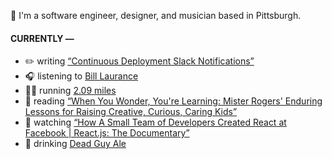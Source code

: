 👋 I'm a software engineer, designer, and musician based in Pittsburgh.

#### CURRENTLY —

* ✏️ writing [“Continuous Deployment Slack Notifications”](https://www.amoscato.com/journal/slack-deploy-notifications/)
* 🎧 listening to [Bill Laurance](https://www.last.fm/music/Bill+Laurance/_/The+Rush)
* 🏃‍♂️ running [2.09 miles](https://www.strava.com/activities/10673171433)
* 📘 reading [“When You Wonder, You&#39;re Learning: Mister Rogers&#39; Enduring Lessons for Raising Creative, Curious, Caring Kids”](https://www.goodreads.com/book/show/54816403-when-you-wonder-you-re-learning)
* 🍿 watching [“How A Small Team of Developers Created React at Facebook | React.js: The Documentary”](https://youtu.be/8pDqJVdNa44)
* 🍺 drinking [Dead Guy Ale](https://untappd.com/user/namoscato/checkin/1356883986)
